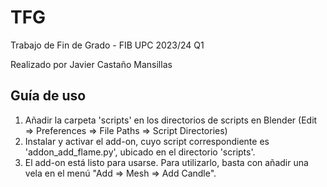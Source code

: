 # TFG
Trabajo de Fin de Grado - FIB UPC 2023/24 Q1

Realizado por Javier Castaño Mansillas

## Guía de uso

1. Añadir la carpeta 'scripts' en los directorios de scripts en Blender (Edit ⇒ Preferences ⇒ File Paths ⇒ Script Directories)
2. Instalar y activar el add-on, cuyo script correspondiente es 'addon_add_flame.py', ubicado en el directorio 'scripts'.
3. El add-on está listo para usarse. Para utilizarlo, basta con añadir una vela en el menú "Add ⇒ Mesh ⇒ Add Candle".
